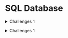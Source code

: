 # SQL Database

> 
<details><summary>Challenges 1</summary> 
<p>

#### **SQL - task**
**Create 3 tables using** `create table`
The first table of books which contains
1. Name of the book
2. The language of the book
3. Quantity of pages
   Write the table in 10 books with the help of `Insert`
   Then you will output all the information to the screen with the help of select

The second table of students, which contains
1. His ID number
2. Student name
3. His degree
   Fill in the table with 10 students using insert
   Then you will output all the information to the screen with the help of select
   Please treat the data in a serious way that there will be no duplication of data, no incorrect data, the type of information entered in a correct manner,
   It is very important to pay attention, for every comma a period and the parentheses and the regular comma
</p>
</details>

> 
<details><summary>Challenges 1</summary> 
<p>

#### **Docker - task**
Write two servers, that make them talk to each other, and then
1.	create a docker file for every one of them
2.	run the first image (in terminal 1)
3.	run the second image (in terminal 2)
4.	display how they communicate (with logs) with each other
5.	and try to run one of the servers on the remote (on the web)
</p>
</details>